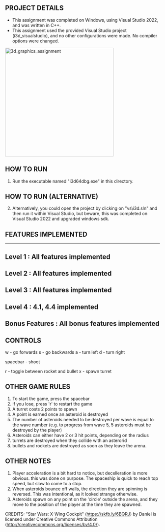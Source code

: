 ## PROJECT DETAILS
* This assignment was completed on Windows, using Visual Studio 2022, and was written in C++.
* This assignment used the provided Visual Studio project (i3d_visualstudio), and no other 
  configurations were made. No compiler options were changed.
  
<img width="353" alt="3d_graphics_assignment" src="https://github.com/MarcoNadalin/3dGraphics_Assignment_2/assets/50226612/08fafb0c-15d9-4aa4-9949-33624273eb42">

## HOW TO RUN
1. Run the executable named "i3d64dbg.exe" in this directory.

## HOW TO RUN (ALTERNATIVE)
2. Alternatively, you could open the project by clicking on "vs\i3d.sln" and then run it within Visual Studio, 
   but beware, this was completed on Visual Studio 2022 and upgraded windows sdk. 

## FEATURES IMPLEMENTED
-------------------------------------------------
Level 1         : All features implemented
-------------------------------------------------
Level 2         : All features implemented
-------------------------------------------------
Level 3         : All features implemented
-------------------------------------------------
Level 4         : 4.1, 4.4 implemented
-------------------------------------------------
Bonus Features  : All bonus features implemented 
-------------------------------------------------

## CONTROLS
w - go forwards
s - go backwards
a - turn left
d - turn right

spacebar - shoot

r - toggle between rocket and bullet
x - spawn turret

## OTHER GAME RULES
1. To start the game, press the spacebar
2. If you lose, press 'r' to restart the game
3. A turret costs 2 points to spawn
4. A point is earned once an asteroid is destroyed
5. The number of asteroids needed to be destroyed per wave is equal to the wave number 
   (e.g. to progress from wave 5, 5 asteroids must be destroyed by the player)
6. Asteroids can either have 2 or 3 hit points, depending on the radius
7. turrets are destroyed when they collide with an asterorid
8. bullets and rockets are destroyed as soon as they leave the arena.

## OTHER NOTES
1. Player acceleration is a bit hard to notice, but decelleration is more obvious. 
   this was done on purpose. The spaceship is quick to reach top speed, but slow to come to a stop.
2. When asteroids bounce off walls, the direction they are spinning is reversed. 
   This was intentional, as it looked strange otherwise.
3. Asteroids spawn on any point on the 'circle' outside the arena, and they move 
   to the position of the player at the time they are spawned.

CREDITS:
"Star Wars: X-Wing Cockpit" (https://skfb.ly/6BQRJ) by Daniel is licensed under Creative Commons Attribution (http://creativecommons.org/licenses/by/4.0/).
